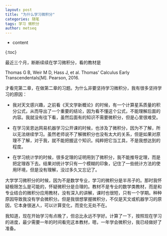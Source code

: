```yaml
---
layout: post
title: "为什么学习微积分"
categories: 随笔
tags: 学习 微积分
author: metseq
---
```


* content

{:toc}

最近三个月，断断续续在学习微积分，看的教材是

Thomas G B, Weir M D, Hass J, et al. Thomas' Calculus Early Transcendentals[M]. Pearson, 2016.

才看完第二章，在做第二章的习题。为什么非要坚持学习微积分，我有很多坚持学习的原因：

- 我对天文感兴趣，之前看《天文学新概论》的时候，有一个计算星系质量的积分公式，从而导出了一个重要的结论，因为看不懂这个公式，不能理解后面的内容。我就没有往下看，虽然后面有的知识不需要微积分，但是心里很难受。

- 在学习吴恩达网易机器学习公开课的时候，也涉及了微积分，因为不了解，所以无法继续学习。虽然老师说不了解微积分也没有太大的关系，但是如果对原理不了解，对于我，就不能把握这个知识。纯粹把它当工具，不是我想达到的程度。

- 在学习统计学的时候，很多定理的证明用到了微积分，我不能推导定理，而是把定理吞下去。结果对统计学只有一个模糊的印象，记住了一些统计方法的使用环境，但是没有理解，没过多久又忘记了。

大学学习微积分的时候，因为不是数学专业，学习的微积分是半吊子的。那时我怀疑极限怎么是可能的，怀疑微积分是合理的。教材不是专业的数学类教材，而是和专业结合的微积分应用教材，没有深入的讲解，课时也很短，只有一个学期。种种原因导致我没有学会微积分。但是我很想掌握微积分，不仅是天文或机器学习的原因，它本身很迷人，可以计算变化，而变化无处不在。

我知道，现在开始学习有点晚了，但总比永远不学好。计算了一下，按照现在学习的进度，最少需要一年的时间看完这本教材，嗯，一年学会微积分，我已经做好了准备。